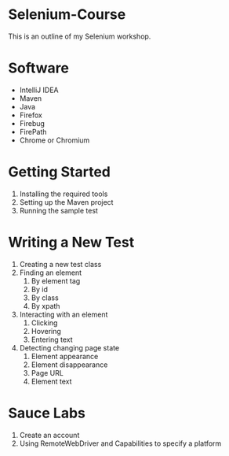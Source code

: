 Selenium-Course
===============
This is an outline of my Selenium workshop.

Software
========
* IntelliJ IDEA
* Maven
* Java
* Firefox
* Firebug
* FirePath
* Chrome or Chromium

Getting Started
===============
1. Installing the required tools
2. Setting up the Maven project
3. Running the sample test


Writing a New Test
==================
1. Creating a new test class
2. Finding an element
    1. By element tag
    2. By id
    3. By class
    4. By xpath
3. Interacting with an element
    1. Clicking
    2. Hovering
    3. Entering text
4. Detecting changing page state
    1. Element appearance
    2. Element disappearance
    3. Page URL
    4. Element text
    
Sauce Labs
==========
1. Create an account
2. Using RemoteWebDriver and Capabilities to specify a platform